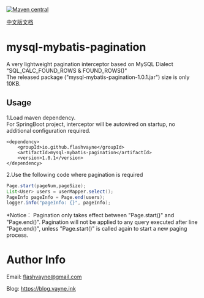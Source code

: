 [![Maven central](https://maven-badges.herokuapp.com/maven-central/io.github.flashvayne/mysql-mybatis-pagination/badge.svg)](https://maven-badges.herokuapp.com/maven-central/io.github.flashvayne/mysql-mybatis-pagination)

[中文版文档](https://github.com/flashvayne/mysql-mybatis-page/blob/master/README_zh.md)

# mysql-mybatis-pagination
A very lightweight pagination interceptor based on MySQL Dialect "SQL_CALC_FOUND_ROWS & FOUND_ROWS()"  
The released package ("mysql-mybatis-pagination-1.0.1.jar") size is only 10KB.
## Usage
1.Load maven dependency.  
For SpringBoot project, interceptor will be autowired on startup, no additional configuration required.
```pom
<dependency>
    <groupId>io.github.flashvayne</groupId>
    <artifactId>mysql-mybatis-pagination</artifactId>
    <version>1.0.1</version>
</dependency>
```
2.Use the following code where pagination is required
```java
Page.start(pageNum,pageSize);
List<User> users = userMapper.select();
PageInfo pageInfo = Page.end(users);
logger.info("pageInfo: {}", pageInfo);
```
*Notice：
Pagination only takes effect between "Page.start()" and "Page.end()".
Pagination will not be applied to any query executed after line "Page.end()", unless "Page.start()" is called again to start a new paging process.
# Author Info
Email: flashvayne@gmail.com

Blog: https://blog.vayne.ink
